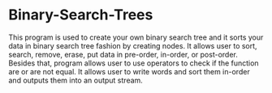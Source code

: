 # Binary-Search-Trees
This program is used to create your own binary search tree and it sorts your data in binary search tree fashion by creating nodes. It allows user to sort, search, remove, erase, put data in pre-order, in-order, or post-order. Besides that, program allows user to use operators to check if the function are or are not equal. It allows user to write words and sort them in-order and outputs them into an output stream.

